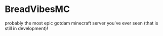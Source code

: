 # BreadVibesMC
probably the most epic gotdam minecraft server you've ever seen (that is still in development)!
